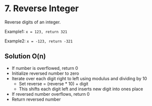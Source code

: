 # 7. Reverse Integer

Reverse digits of an integer.

Example1: `x = 123, return 321`

Example2: `x = -123, return -321`

## Solution O(n)
* If number is overflowed, return 0
* Initialize reversed number to zero
* Iterate over each digit right to left using modulus and dividing by 10
  * Set reverse = (reverse * 10) + digit
  * This shifts each digit left and inserts new digit into ones place
* If reversed number overflows, return 0
* Return reversed number

